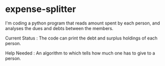 # expense-splitter
I'm coding a python program that reads amount spent by each person, and analyses the dues and debts between the members.

Current Status : The code can print the debt and surplus holdings of each person.

Help Needed : An algorithm to which tells how much one has to give to a person.
